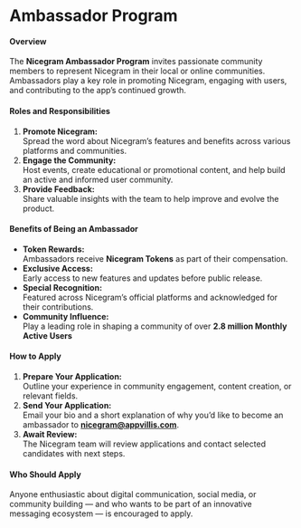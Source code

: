 # Ambassador Program

#### **Overview**

The **Nicegram Ambassador Program** invites passionate community members to represent Nicegram in their local or online communities.\
Ambassadors play a key role in promoting Nicegram, engaging with users, and contributing to the app’s continued growth.

#### **Roles and Responsibilities**

1. **Promote Nicegram:**\
   Spread the word about Nicegram’s features and benefits across various platforms and communities.
2. **Engage the Community:**\
   Host events, create educational or promotional content, and help build an active and informed user community.
3. **Provide Feedback:**\
   Share valuable insights with the team to help improve and evolve the product.

#### **Benefits of Being an Ambassador**

* **Token Rewards:**\
  Ambassadors receive **Nicegram Tokens** as part of their compensation.
* **Exclusive Access:**\
  Early access to new features and updates before public release.
* **Special Recognition:**\
  Featured across Nicegram’s official platforms and acknowledged for their contributions.
* **Community Influence:**\
  Play a leading role in shaping a community of over **2.8 million Monthly Active Users**

#### **How to Apply**

1. **Prepare Your Application:**\
   Outline your experience in community engagement, content creation, or relevant fields.
2. **Send Your Application:**\
   Email your bio and a short explanation of why you’d like to become an ambassador to **nicegram@appvillis.com**.
3. **Await Review:**\
   The Nicegram team will review applications and contact selected candidates with next steps.

#### **Who Should Apply**

Anyone enthusiastic about digital communication, social media, or community building — and who wants to be part of an innovative messaging ecosystem — is encouraged to apply.

